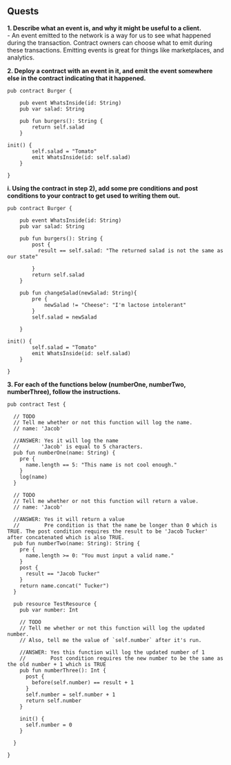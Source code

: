## Quests

**1. Describe what an event is, and why it might be useful to a client.**
<br> - An event emitted to the network is a way for us to see what happened during the transaction. Contract owners can choose what to emit during these transactions.
Emitting events is great for things like marketplaces, and analytics.

**2. Deploy a contract with an event in it, and emit the event somewhere else in the contract indicating that it happened.**
<br>
``` Cadence
pub contract Burger {

    pub event WhatsInside(id: String)
    pub var salad: String

    pub fun burgers(): String {
        return self.salad
    }

init() {
        self.salad = "Tomato"
        emit WhatsInside(id: self.salad)
    }

}
```

**i. Using the contract in step 2), add some pre conditions and post conditions to your contract to get used to writing them out.**
<br>
``` Cadence
pub contract Burger {

    pub event WhatsInside(id: String)
    pub var salad: String

    pub fun burgers(): String {
        post {
          result == self.salad: "The returned salad is not the same as our state"

        }
        return self.salad
    }

    pub fun changeSalad(newSalad: String){
        pre {
            newSalad != "Cheese": "I'm lactose intolerant"
        }
        self.salad = newSalad
    
    }

init() {
        self.salad = "Tomato"
        emit WhatsInside(id: self.salad)
    }

}
```

**3. For each of the functions below (numberOne, numberTwo, numberThree), follow the instructions.**
<br> 
``` Cadence
pub contract Test {

  // TODO
  // Tell me whether or not this function will log the name.
  // name: 'Jacob'

  //ANSWER: Yes it will log the name
  //       'Jacob' is equal to 5 characters. 
  pub fun numberOne(name: String) {
    pre {
      name.length == 5: "This name is not cool enough."
    }
    log(name)
  }

  // TODO
  // Tell me whether or not this function will return a value.
  // name: 'Jacob'

  //ANSWER: Yes it will return a value
  //        Pre condition is that the name be longer than 0 which is TRUE. The post condition requires the result to be 'Jacob Tucker' after concatenated which is also TRUE.
  pub fun numberTwo(name: String): String {
    pre {
      name.length >= 0: "You must input a valid name."
    }
    post {
      result == "Jacob Tucker"
    }
    return name.concat(" Tucker")
  }

  pub resource TestResource {
    pub var number: Int

    // TODO
    // Tell me whether or not this function will log the updated number.
    // Also, tell me the value of `self.number` after it's run.

    //ANSWER: Yes this function will log the updated number of 1
    //        Post condition requires the new number to be the same as the old number + 1 which is TRUE
    pub fun numberThree(): Int {
      post {
        before(self.number) == result + 1
      }
      self.number = self.number + 1
      return self.number
    }

    init() {
      self.number = 0
    }

  }

}
```
